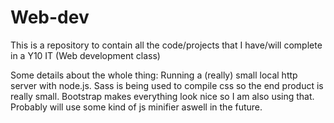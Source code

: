 # Web-dev
This is a repository to contain all the code/projects that I have/will complete in a Y10 IT (Web development class)

Some details about the whole thing:
Running a (really) small local http server with node.js.
Sass is being used to compile css so the end product is really small.
Bootstrap makes everything look nice so I am also using that.
Probably will use some kind of js minifier aswell in the future.